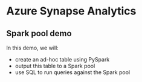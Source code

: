 # Azure Synapse Analytics
## Spark pool demo
In this demo, we will:

* create an ad-hoc table using PySpark
* output this table to a Spark pool
* use SQL to run queries against the Spark pool
